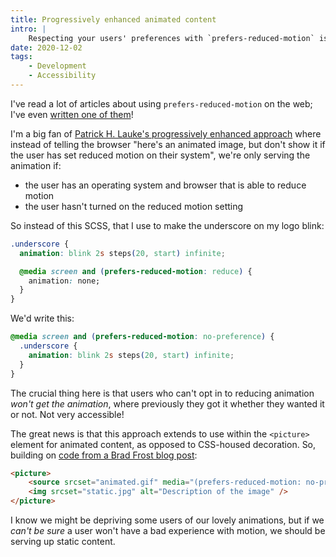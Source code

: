 ```yaml
---
title: Progressively enhanced animated content
intro: |
    Respecting your users' preferences with `prefers-reduced-motion` is great, but what about users with older operating systems and browsers?
date: 2020-12-02
tags:
    - Development
    - Accessibility
---
```



I've read a lot of articles about using `prefers-reduced-motion` on the web; I've even [written one of them](/blog/reducing-motion)!

I'm a big fan of [Patrick H. Lauke's progressively enhanced approach](https://codepen.io/patrickhlauke/pen/YzPPdeo) where instead of telling the browser "here's an animated image, but don't show it if the user has set reduced motion on their system", we're only serving the animation if:

- the user has an operating system and browser that is able to reduce motion
- the user hasn't turned on the reduced motion setting

So instead of this SCSS, that I use to make the underscore on my logo blink:

```css
.underscore {
  animation: blink 2s steps(20, start) infinite;

  @media screen and (prefers-reduced-motion: reduce) {
    animation: none;
  }
}
```

We'd write this:

```css
@media screen and (prefers-reduced-motion: no-preference) {
  .underscore {
    animation: blink 2s steps(20, start) infinite;
  }
}
```

The crucial thing here is that users who can't opt in to reducing animation _won't get the animation_, where previously they got it whether they wanted it or not. Not very accessible!

The great news is that this approach extends to use within the `<picture>` element for animated content, as opposed to CSS-housed decoration. So, building on [code from a Brad Frost blog post](https://bradfrost.com/blog/post/reducing-motion-with-the-picture-element/):

```html
<picture>
    <source srcset="animated.gif" media="(prefers-reduced-motion: no-preference)"></source>
    <img srcset="static.jpg" alt="Description of the image" />
</picture>
```

I know we might be depriving some users of our lovely animations, but if we *can't be sure* a user won't have a bad experience with motion, we should be serving up static content.
